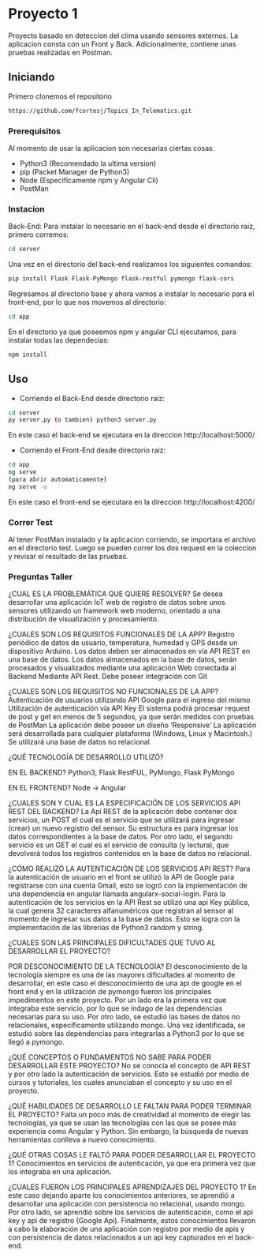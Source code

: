# Proyecto 1

Proyecto basado en deteccion del clima usando sensores externos.
La aplicacion consta con un Front y Back. Adicionalmente, contiene unas pruebas realizadas en Postman.

## Iniciando

Primero clonemos el repositorio
```bash
https://github.com/fcortesj/Topics_In_Telematics.git
```

### Prerequisitos

Al momento de usar la aplicacion son necesarias ciertas cosas.

- Python3 (Recomendado la ultima version)
- pip (Packet Manager de Python3)
- Node (Especificamente npm y Angular Cli)
- PostMan

### Instacion

Back-End: Para instalar lo necesario en el back-end desde el directorio raiz, primero corremos:
```bash
cd server
```
Una vez en el directorio del back-end realizamos los siguientes comandos:
```bash
pip install Flask Flask-PyMongo flask-restful pymongo flask-cors
```
Regresamos al directorio base y ahora vamos a instalar lo necesario para el front-end, por lo que nos movemos al directorio:
```bash
cd app
```
En el directorio ya que poseemos npm y angular CLI ejecutamos, para instalar todas las dependecias:
```bash
npm install
```

## Uso

- Corriendo el Back-End desde directorio raiz:
```bash
cd server
py server.py (o tambien) python3 server.py
```
En este caso el back-end se ejecutara en la direccion http://localhost:5000/

- Corriendo el Front-End desde directorio raiz:
```bash
cd app
ng serve
(para abrir automaticamente)
ng serve -o
```
En este caso el front-end se ejecutara en la direccion http://localhost:4200/

### Correr Test

Al tener PostMan instalado y la aplicacion corriendo, se importara el archivo en el directorio test.
Luego se pueden correr los dos request en la coleccion y revisar el resultado de las pruebas.

### Preguntas Taller

¿CUAL ES LA PROBLEMÁTICA QUE QUIERE RESOLVER?
Se desea desarrollar una aplicación IoT web de registro de datos sobre unos sensores utilizando un framework web moderno, orientado a una distribución de visualización y procesamiento.

¿CUALES SON LOS REQUISITOS FUNCIONALES DE LA APP?
Registro periódico de datos de usuario, temperatura, humedad y GPS desde un dispositivo Arduino.
Los datos deben ser almacenados en vía API REST en una base de datos.
Los datos almacenados en la base de datos, serán procesados y visualizados mediante una aplicación Web conectada al Backend Mediante API Rest.
Debe poseer integración con Git

¿CUALES SON LOS REQUISITOS NO FUNCIONALES DE LA APP?
Autenticación de usuarios  utilizando API Google para el ingreso del mismo
Utilización de autenticación vía API Key
El sistema podrá procesar request de post y get en menos de 5 segundos, ya que serán medidos con pruebas de PostMan
La aplicación debe poseer un diseño ‘Responsive’
La aplicación será desarrollada para cualquier  plataforma (Windows, Linux y Macintosh.)
Se utilizará una base de datos no relacional

¿QUÉ TECNOLOGÍA DE DESARROLLO UTILIZÓ?

EN EL BACKEND?
Python3, Flask RestFUL, PyMongo, Flask PyMongo

EN EL FRONTEND?
Node -> Angular

¿CUALES SON Y CUAL ES LA ESPECIFICACIÓN DE LOS SERVICIOS API REST DEL BACKEND?
La Api REST de la aplicación debe contener dos servicios, un POST el cual es el servicio que se utilizará para ingresar (crear) un nuevo registro del sensor. Su estructura es para ingresar los datos correspondientes a la base de datos. Por otro lado, el segundo servicio es un GET el cual es el servicio de consulta (y lectura), que devolverá todos los registros contenidos en la base de datos no relacional.

¿CÓMO REALIZÓ LA AUTENTICACIÓN DE LOS SERVICIOS API REST?
Para la autenticación de usuario en el front se utilizó la API de Google para registrarse con una cuenta Gmail, esto se logró con la implementación de una dependencia en angular llamada angularx-social-login.
Para la autenticación de los servicios en la API Rest se utilizó una api Key pública, la cual genera 32 caracteres alfanuméricos que registran al sensor al momento de ingresar sus datos a la base de datos. Esto se logra con la implementación de las librerias de Python3 random y string.

¿CUALES SON LAS PRINCIPALES DIFICULTADES QUE TUVO AL DESARROLLAR EL PROYECTO?

POR DESCONOCIMIENTO DE LA TECNOLOGÍA?
El desconocimiento de la tecnología siempre es una de las mayores dificultades al momento de desarrollar, en este caso el desconocimiento  de una api de google en el front end y en la utilización de pymongo fueron los principales impedimentos en este proyecto. Por un lado era la primera vez que integraba este servicio, por lo que se indago de las dependencias necesarias para su uso. Por otro lado, se estudió las bases de datos no relacionales, específicamente utilizando mongo. Una vez identificada, se estudió sobre las dependencias para integrarlas a Python3 por lo que se llegó a pymongo. 

¿QUÉ CONCEPTOS O FUNDAMENTOS NO SABE PARA PODER DESARROLLAR ESTE PROYECTO?
No se conocía el concepto de API REST y por otro lado la autenticación de servicios. Esto se estudió por medio de cursos y tutoriales, los cuales anunciaban el concepto y su uso en el proyecto.

¿QUÉ HABILIDADES DE DESARROLLO LE FALTAN PARA PODER TERMINAR EL PROYECTO?
Falta un poco más de creatividad al momento de elegir las tecnologías, ya que se usan las tecnologías con las que se posee más experiencia como Angular y Python. Sin embargo, la búsqueda de nuevas herramientas conlleva a nuevo conocimiento.

¿QUÉ OTRAS COSAS LE FALTÓ PARA PODER DESARROLLAR EL PROYECTO 1?
Conocimientos en servicios de autenticación, ya que era primera vez que los integraba en una aplicación.

¿CUALES FUERON LOS PRINCIPALES APRENDIZAJES DEL PROYECTO 1?
En este caso dejando aparte los conocimientos anteriores, se aprendió a desarrollar una aplicación con persistencia no relacional, usando mongo. Por otro lado, se aprendió sobre los servicios de autenticación, como el api key y api de registro (Google Api). Finalmente, estos conocimientos llevaron a cabo la elaboración de una aplicación con registro por medio de apis y con persistencia de datos relacionados a un api key capturados en el back-end.
